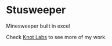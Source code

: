 # Stusweeper
Minesweeper built in excel

Check [Knot Labs](http://knotlabs.com/) to see more of my work.
